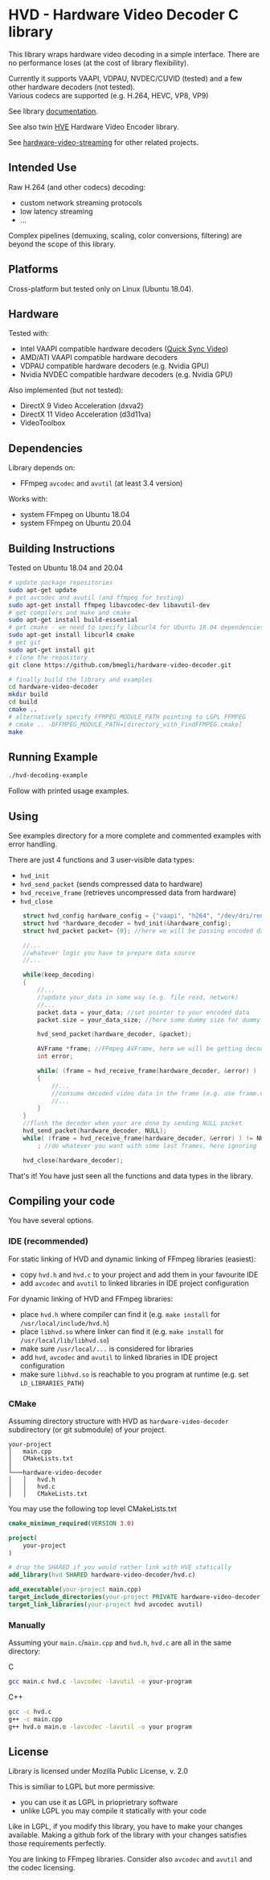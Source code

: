 # HVD - Hardware Video Decoder C library

This library wraps hardware video decoding in a simple interface.
There are no performance loses (at the cost of library flexibility).

Currently it supports VAAPI, VDPAU, NVDEC/CUVID (tested) and a few other hardware decoders (not tested).\
Various codecs are supported (e.g. H.264, HEVC, VP8, VP9)

See library [documentation](https://bmegli.github.io/hardware-video-decoder/group__interface.html).

See also twin [HVE](https://github.com/bmegli/hardware-video-encoder) Hardware Video Encoder library.

See [hardware-video-streaming](https://github.com/bmegli/hardware-video-streaming) for other related projects.

## Intended Use

Raw H.264 (and other codecs) decoding:
- custom network streaming protocols
- low latency streaming
- ...

Complex pipelines (demuxing, scaling, color conversions, filtering) are beyond the scope of this library.

## Platforms 

Cross-platform but tested only on Linux (Ubuntu 18.04).

## Hardware

Tested with:
- Intel VAAPI compatible hardware decoders ([Quick Sync Video](https://ark.intel.com/Search/FeatureFilter?productType=processors&QuickSyncVideo=true))
- AMD/ATI VAAPI compatible hardware decoders
- VDPAU compatible hardware decoders (e.g. Nvidia GPU)
- Nvidia NVDEC compatible hardware decoders (e.g. Nvidia GPU)

Also implemented (but not tested):
- DirectX 9 Video Acceleration (dxva2)
- DirectX 11 Video Acceleration (d3d11va)
- VideoToolbox

## Dependencies

Library depends on:
- FFmpeg `avcodec` and `avutil` (at least 3.4 version)

Works with:
- system FFmpeg on Ubuntu 18.04
- system FFmpeg on Ubuntu 20.04

## Building Instructions

Tested on Ubuntu 18.04 and 20.04

``` bash
# update package repositories
sudo apt-get update 
# get avcodec and avutil (and ffmpeg for testing)
sudo apt-get install ffmpeg libavcodec-dev libavutil-dev
# get compilers and make and cmake
sudo apt-get install build-essential
# get cmake - we need to specify libcurl4 for Ubuntu 18.04 dependencies problem
sudo apt-get install libcurl4 cmake
# get git
sudo apt-get install git
# clone the repository
git clone https://github.com/bmegli/hardware-video-decoder.git

# finally build the library and examples
cd hardware-video-decoder
mkdir build
cd build
cmake ..
# alternatively specify FFMPEG_MODULE_PATH pointing to LGPL FFMPEG
# cmake .. -DFFMPEG_MODULE_PATH=[directory_with_FindFFMPEG.cmake]
make
```

## Running Example

```bash
./hvd-decoding-example
```

Follow with printed usage examples.

## Using

See examples directory for a more complete and commented examples with error handling.

There are just 4 functions and 3 user-visible data types:
- `hvd_init`
- `hvd_send_packet` (sends compressed data to hardware)
- `hvd_receive_frame` (retrieves uncompressed data from hardware)
- `hvd_close`

```C
	struct hvd_config hardware_config = {"vaapi", "h264", "/dev/dri/renderD128", "rgb0"};
	struct hvd *hardware_decoder = hvd_init(&hardware_config);
	struct hvd_packet packet= {0}; //here we will be passing encoded data

	//...
	//whatever logic you have to prepare data source
	//...

	while(keep_decoding)
	{
		//...
		//update your_data in some way (e.g. file read, network)
		//...
		packet.data = your_data; //set pointer to your encoded data
		packet.size = your_data_size; //here some dummy size for dummy data

		hvd_send_packet(hardware_decoder, &packet);

		AVFrame *frame; //FFmpeg AVFrame, here we will be getting decoded data
		int error;

		while( (frame = hvd_receive_frame(hardware_decoder, &error) ) != NULL)
		{
			//...
			//consume decoded video data in the frame (e.g. use frame.data, frame.linesize)
			//...
		}
	}
	//flush the decoder when your are done by sending NULL packet
	hvd_send_packet(hardware_decoder, NULL);
	while( (frame = hvd_receive_frame(hardware_decoder, &error) ) != NULL)
		; //do whatever you want with some last frames, here ignoring

	hvd_close(hardware_decoder);
```

That's it! You have just seen all the functions and data types in the library.

## Compiling your code

You have several options.

### IDE (recommended)

For static linking of HVD and dynamic linking of FFmpeg libraries (easiest):
- copy `hvd.h` and `hvd.c` to your project and add them in your favourite IDE
- add `avcodec` and `avutil` to linked libraries in IDE project configuration

For dynamic linking of HVD and FFmpeg libraries:
- place `hvd.h` where compiler can find it (e.g. `make install` for `/usr/local/include/hvd.h`)
- place `libhvd.so` where linker can find it (e.g. `make install` for `/usr/local/lib/libhvd.so`)
- make sure `/usr/local/...` is considered for libraries
- add `hvd`, `avcodec` and `avutil` to linked libraries in IDE project configuration
- make sure `libhvd.so` is reachable to you program at runtime (e.g. set `LD_LIBRARIES_PATH`)

### CMake

Assuming directory structure with HVD as `hardware-video-decoder` subdirectory (or git submodule) of your project.

```
your-project
│   main.cpp
│   CMakeLists.txt
│
└───hardware-video-decoder
│   │   hvd.h
│   │   hvd.c
│   │   CMakeLists.txt
```

You may use the following top level CMakeLists.txt

``` CMake
cmake_minimum_required(VERSION 3.0)

project(
    your-project
)

# drop the SHARED if you would rather link with HVE statically
add_library(hvd SHARED hardware-video-decoder/hvd.c)

add_executable(your-project main.cpp)
target_include_directories(your-project PRIVATE hardware-video-decoder)
target_link_libraries(your-project hvd avcodec avutil)
```

### Manually

Assuming your `main.c`/`main.cpp` and `hvd.h`, `hvd.c` are all in the same directory:

C
```bash
gcc main.c hvd.c -lavcodec -lavutil -o your-program
```

C++
```bash
gcc -c hvd.c
g++ -c main.cpp
g++ hvd.o main.o -lavcodec -lavutil -o your program
```

## License

Library is licensed under Mozilla Public License, v. 2.0

This is similiar to LGPL but more permissive:
- you can use it as LGPL in prioprietrary software
- unlike LGPL you may compile it statically with your code

Like in LGPL, if you modify this library, you have to make your changes available.
Making a github fork of the library with your changes satisfies those requirements perfectly.

You are linking to FFmpeg libraries. Consider also `avcodec` and `avutil` and the codec licensing.
